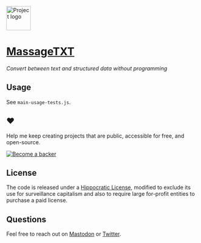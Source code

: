 <a href="https://massagetxt.rosano.ca"><img alt="Project logo" src="https://static.rosano.ca/massagetxt/identity.svg" width="64" /></a>

# [MassageTXT](https://massagetxt.rosano.ca)

_Convert between text and structured data without programming_

## Usage

See `main-usage-tests.js`.

## ❤️

Help me keep creating projects that are public, accessible for free, and open-source.

<a href="https://rosano.ca/back"><img alt="Become a backer" src="https://static.rosano.ca/_shared/_RCSBackButton.svg" /></a>

## License

The code is released under a [Hippocratic License](https://firstdonoharm.dev), modified to exclude its use for surveillance capitalism and also to require large for-profit entities to purchase a paid license.

## Questions

Feel free to reach out on [Mastodon](https://rosano.ca/mastodon) or [Twitter](https://rosano.ca/twitter).
